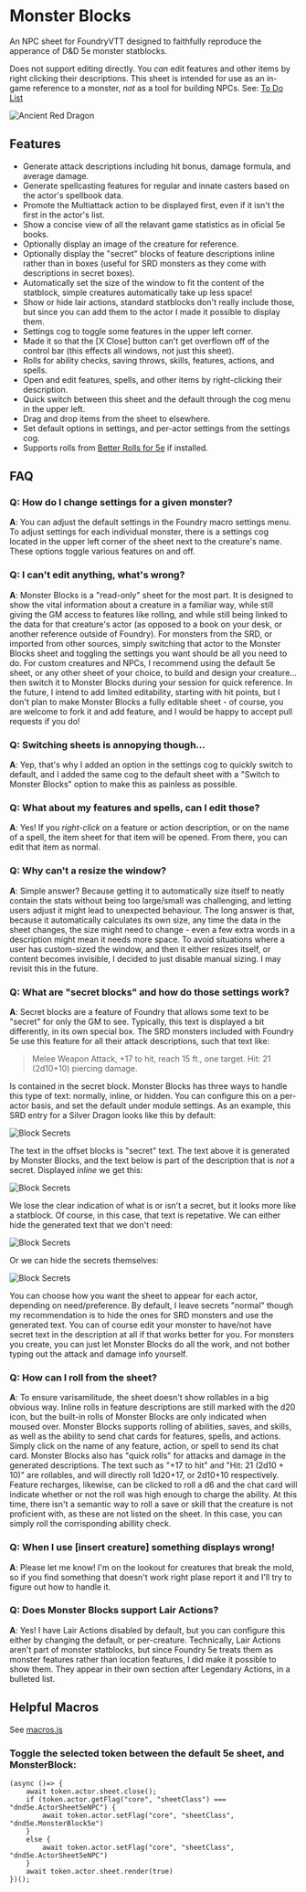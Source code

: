 # Monster Blocks

An NPC sheet for FoundryVTT designed to faithfully reproduce the apperance of D&D 5e monster statblocks.

Does not support editing directly. You *can* edit features and other items by right clicking their descriptions. This sheet is intended for use as an in-game reference to a monster, *not* as a tool for building NPCs. See: [To Do List](todo.md)

![Ancient Red Dragon](examples/ancientRedDragon_4.png)

## Features
 - Generate attack descriptions including hit bonus, damage formula, and average damage.
 - Generate spellcasting features for regular and innate casters based on the actor's spellbook data.
 - Promote the Multiattack action to be displayed first, even if it isn't the first in the actor's list.
 - Show a concise view of all the relavant game statistics as in oficial 5e books.
 - Optionally display an image of the creature for reference.
 - Optionally display the "secret" blocks of feature descriptions inline rather than in boxes (useful for SRD monsters as they come with descriptions in secret boxes).
 - Automatically set the size of the window to fit the content of the statblock, simple creatures automatically take up less space!
 - Show or hide lair actions, standard statblocks don't really include those, but since you can add them to the actor I made it possible to display them.
 - Settings cog to toggle some features in the upper left corner.
 - Made it so that the [X Close] button can't get overflown off of the control bar (this effects all windows, not just this sheet).
 - Rolls for ability checks, saving throws, skills, features, actions, and spells.
 - Open and edit features, spells, and other items by right-clicking their description.
 - Quick switch between this sheet and the default through the cog menu in the upper left.
 - Drag and drop items from the sheet to elsewhere.
 - Set default options in settings, and per-actor settings from the settings cog.
 - Supports rolls from [Better Rolls for 5e](https://github.com/ultrakorne/better-rolltables) if installed.

## FAQ

### Q: How do I change settings for a given monster?
**A**: You can adjust the default settings in the Foundry macro settings menu.
To adjust settings for each individual monster, there is a settings cog located in the upper left corner of the sheet next to the creature's name.
These options toggle various features on and off.

### Q: I can't edit anything, what's wrong?
**A**: Monster Blocks is a "read-only" sheet for the most part.
It is designed to show the vital information about a creature in a familiar way, while still giving the GM access to features like rolling, and while still being linked to the data for that creature's actor (as opposed to a book on your desk, or another reference outside of Foundry).
For monsters from the SRD, or imported from other sources, simply switching that actor to the Monster Blocks sheet and toggling the settings you want should be all you need to do.
For custom creatures and NPCs, I recommend using the default 5e sheet, or any other sheet of your choice, to build and design your creature... then switch it to Monster Blocks during your session for quick reference.
In the future, I intend to add limited editability, starting with hit points, but I don't plan to make Monster Blocks a fully editable sheet - of course, you are welcome to fork it and add feature, and I would be happy to accept pull requests if you do!

### Q: Switching sheets is annopying though...
**A**: Yep, that's why I added an option in the settings cog to quickly switch to default, and I added the same cog to the default sheet with a "Switch to Monster Blocks" option to make this as painless as possible.

### Q: What about my features and spells, can I edit those?
**A**: Yes! If you *right-click* on a feature or action description, or on the name of a spell, the item sheet for that item will be opened.
From there, you can edit that item as normal.

### Q: Why can't a resize the window?
**A**: Simple answer? Because getting it to automatically size itself to neatly contain the stats without being too large/small was challenging, and letting users adjust it might lead to unexpected behaviour.
The long answer is that, because it automatically calculates its own size, any time the data in the sheet changes, the size might need to change - even a few extra words in a description might mean it needs more space.
To avoid situations where a user has custom-sized the window, and then it either resizes itself, or content becomes invisible, I decided to just disable manual sizing.
I may revisit this in the future.

### Q: What are "secret blocks" and how do those settings work?
**A**: Secret blocks are a feature of Foundry that allows some text to be "secret" for only the GM to see.
Typically, this text is displayed a bit differently, in its own special box.
The SRD monsters included with Foundry 5e use this feature for all their attack descriptions, such that text like:
> Melee Weapon Attack, +17 to hit, reach 15 ft., one target. Hit: 21 (2d10+10) piercing damage.

Is contained in the secret block.
Monster Blocks has three ways to handle this type of text: normally, inline, or hidden.
You can configure this on a per-actor basis, and set the default under module settings.
As an example, this SRD entry for a Silver Dragon looks like this by default:

![Block Secrets](examples/secrets.png)

The text in the offset blocks is "secret" text. The text above it is generated by Monster Blocks, and the text below is part of the description that is *not* a secret.
Displayed *inline* we get this:

![Block Secrets](examples/inline-secrets.png)

We lose the clear indication of what is or isn't a secret, but it looks more like a statblock.
Of course, in this case, that text is repetative. We can either hide the generated text that we don't need:

![Block Secrets](examples/inline-secrets-only.png)

Or we can hide the secrets themselves:

![Block Secrets](examples/hidden-secrets.png)

You can choose how you want the sheet to appear for each actor, depending on need/preference. 
By default, I leave secrets "normal" though my recommendation is to hide the ones for SRD monsters and use the generated text.
You can of course edit your monster to have/not have secret text in the description at all if that works better for you.
For monsters you create, you can just let Monster Blocks do all the work, and not bother typing out the attack and damage info yourself.

### Q: How can I roll from the sheet?
**A**: To ensure varisamilitude, the sheet doesn't show rollables in a big obvious way.
Inline rolls in feature descriptions are still marked with the d20 icon, but the built-in rolls of Monster Blocks are only indicated when moused over.
Monster Blocks supports rolling of abilities, saves, and skills, as well as the ability to send chat cards for features, spells, and actions.
Simply click on the name of any feature, action, or spell to send its chat card.
Monster Blocks also has "quick rolls" for attacks and damage in the generated descriptions.
The text such as "+17 to hit" and "Hit:  21 (2d10 + 10)" are rollables, and will directly roll 1d20+17, or 2d10+10 respectively.
Feature recharges, likewise, can be clicked to roll a d6 and the chat card will indicate whether or not the roll was high enough to charge the ability.
At this time, there isn't a semantic way to roll a save or skill that the creature is not proficient with, as these are not listed on the sheet.
In this case, you can simply roll the corrisponding abillity check.

### Q: When I use [insert creature] something displays wrong!
**A**: Please let me know! I'm on the lookout for creatures that break the mold, so if you find something that doesn't work right plase report it and I'll try to figure out how to handle it.

### Q: Does Monster Blocks support Lair Actions?
**A**: Yes! I have Lair Actions disabled by default, but you can configure this either by changing the default, or per-creature.
Technically, Lair Actions aren't part of monster statblocks, but since Foundry 5e treats them as monster features rather than location features, I did make it possible to show them.
They appear in their own section after Legendary Actions, in a bulleted list.

## Helpful Macros
See [macros.js](macros.js)

### Toggle the selected token between the default 5e sheet, and MonsterBlock:
```
(async ()=> {
	await token.actor.sheet.close();
	if (token.actor.getFlag("core", "sheetClass") === "dnd5e.ActorSheet5eNPC") {
		await token.actor.setFlag("core", "sheetClass", "dnd5e.MonsterBlock5e")
	}
	else {
		await token.actor.setFlag("core", "sheetClass", "dnd5e.ActorSheet5eNPC")
	}
	await token.actor.sheet.render(true)
})();
```
